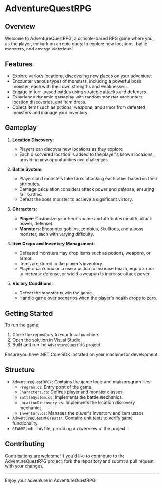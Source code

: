 # AdventureQuestRPG

## Overview

Welcome to AdventureQuestRPG, a console-based RPG game where you, as the player, embark on an epic quest to explore new locations, battle monsters, and emerge victorious!

## Features

- Explore various locations, discovering new places on your adventure.
- Encounter various types of monsters, including a powerful boss monster, each with their own strengths and weaknesses.
- Engage in turn-based battles using strategic attacks and defenses.
- Experience dynamic gameplay with random monster encounters, location discoveries, and item drops.
- Collect items such as potions, weapons, and armor from defeated monsters and manage your inventory.

## Gameplay

1. **Location Discovery**:
   - Players can discover new locations as they explore.
   - Each discovered location is added to the player's known locations, providing new opportunities and challenges.

2. **Battle System**:
   - Players and monsters take turns attacking each other based on their attributes.
   - Damage calculation considers attack power and defense, ensuring fair battles.
   - Defeat the boss monster to achieve a significant victory.

3. **Characters**:
   - **Player**: Customize your hero's name and attributes (health, attack power, defense).
   - **Monsters**: Encounter goblins, zombies, Skulltons, and a boss monster, each with varying difficulty.

4. **Item Drops and Inventory Management**:
   - Defeated monsters may drop items such as potions, weapons, or armor.
   - Items are stored in the player's inventory.
   - Players can choose to use a potion to increase health, equip armor to increase defense, or wield a weapon to increase attack power.

5. **Victory Conditions**:
   - Defeat the monster to win the game.
   - Handle game over scenarios when the player's health drops to zero.

## Getting Started

To run the game:

1. Clone the repository to your local machine.
2. Open the solution in Visual Studio.
3. Build and run the `AdventureQuestRPG` project.

Ensure you have .NET Core SDK installed on your machine for development.

## Structure

- `AdventureQuestRPG/`: Contains the game logic and main program files.
  - `Program.cs`: Entry point of the game.
  - `Characters.cs`: Defines player and monster classes.
  - `BattleSystem.cs`: Implements the battle mechanics.
  - `LocationDiscovery.cs`: Implements the location discovery mechanics.
  - `Inventory.cs`: Manages the player's inventory and item usage.
- `AdventureQuestRPGTests/`: Contains unit tests to verify game functionality.
- `README.md`: This file, providing an overview of the project.

## Contributing

Contributions are welcome! If you'd like to contribute to the AdventureQuestRPG project, fork the repository and submit a pull request with your changes.

---

Enjoy your adventure in AdventureQuestRPG!

